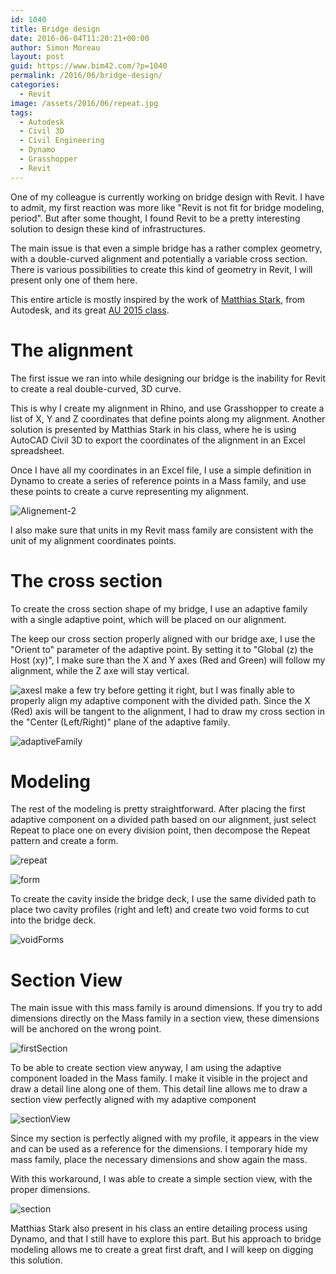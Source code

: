 ```yaml
---
id: 1040
title: Bridge design
date: 2016-06-04T11:20:21+00:00
author: Simon Moreau
layout: post
guid: https://www.bim42.com/?p=1040
permalink: /2016/06/bridge-design/
categories:
  - Revit
image: /assets/2016/06/repeat.jpg
tags:
  - Autodesk
  - Civil 3D
  - Civil Engineering
  - Dynamo
  - Grasshopper
  - Revit
---
```

One of my colleague is currently working on bridge design with Revit. I have to admit, my first reaction was more like "Revit is not fit for bridge modeling, period". But after some thought, I found Revit to be a pretty interesting solution to design these kind of infrastructures.

The main issue is that even a simple bridge has a rather complex geometry, with a double-curved alignment and potentially a variable cross section. There is various possibilities to create this kind of geometry in Revit, I will present only one of them here.

This entire article is mostly inspired by the work of [Matthias Stark](https://de.linkedin.com/in/matthiasstark/fr), from Autodesk, and its great [AU 2015 class](http://au.autodesk.com/au-online/classes-on-demand/class-catalog/2015/revit-for-construction/ci11198#chapter=0).

# The alignment

The first issue we ran into while designing our bridge is the inability for Revit to create a real double-curved, 3D curve.
  
This is why I create my alignment in Rhino, and use Grasshopper to create a list of X, Y and Z coordinates that define points along my alignment. Another solution is presented by Matthias Stark in his class, where he is using AutoCAD Civil 3D to export the coordinates of the alignment in an Excel spreadsheet.

Once I have all my coordinates in an Excel file, I use a simple definition in Dynamo to create a series of reference points in a Mass family, and use these points to create a curve representing my alignment.

![Alignement-2](/assets/2016/06/Alignement-2.jpg)

I also make sure that units in my Revit mass family are consistent with the unit of my alignment coordinates points.

# The cross section

To create the cross section shape of my bridge, I use an adaptive family with a single adaptive point, which will be placed on our alignment.

The keep our cross section properly aligned with our bridge axe, I use the "Orient to" parameter of the adaptive point. By setting it to "Global (z) the Host (xy)", I make sure than the X and Y axes (Red and Green) will follow my alignment, while the Z axe will stay vertical.

![axes](/assets/2016/06/axes.jpg)I make a few try before getting it right, but I was finally able to properly align my adaptive component with the divided path. Since the X (Red) axis will be tangent to the alignment, I had to draw my cross section in the "Center (Left/Right)" plane of the adaptive family.

![adaptiveFamily](/assets/2016/06/adaptiveFamily.jpg)

# Modeling

The rest of the modeling is pretty straightforward. After placing the first adaptive component on a divided path based on our alignment, just select Repeat to place one on every division point, then decompose the Repeat pattern and create a form.

![repeat](/assets/2016/06/repeat.jpg)

![form](/assets/2016/06/form.jpg)

To create the cavity inside the bridge deck, I use the same divided path to place two cavity profiles (right and left) and create two void forms to cut into the bridge deck.

![voidForms](/assets/2016/06/voidForms.jpg)

# Section View

The main issue with this mass family is around dimensions. If you try to add dimensions directly on the Mass family in a section view, these dimensions will be anchored on the wrong point.

![firstSection](/assets/2016/06/firstSection.jpg)

To be able to create section view anyway, I am using the adaptive component loaded in the Mass family. I make it visible in the project and draw a detail line along one of them. This detail line allows me to draw a section view perfectly aligned with my adaptive component

![sectionView](/assets/2016/06/sectionView.jpg)

Since my section is perfectly aligned with my profile, it appears in the view and can be used as a reference for the dimensions. I temporary hide my mass family, place the necessary dimensions and show again the mass.

With this workaround, I was able to create a simple section view, with the proper dimensions.

![section](/assets/2016/06/section.jpg)

Matthias Stark also present in his class an entire detailing process using Dynamo, and that I still have to explore this part. But his approach to bridge modeling allows me to create a great first draft, and I will keep on digging this solution.